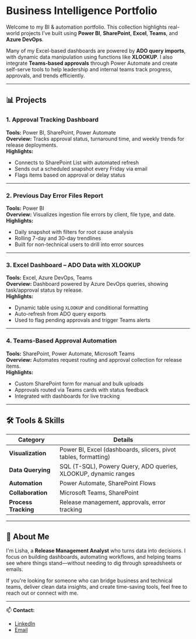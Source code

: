 # Business Intelligence Portfolio

Welcome to my BI & automation portfolio. This collection highlights real-world projects I’ve built using **Power BI**, **SharePoint**, **Excel**, **Teams**, and **Azure DevOps**.

Many of my Excel-based dashboards are powered by **ADO query imports**, with dynamic data manipulation using functions like **XLOOKUP**. I also integrate **Teams-based approvals** through Power Automate and create self-serve tools to help leadership and internal teams track progress, approvals, and trends efficiently.

---

## 📊 Projects

### 1. **Approval Tracking Dashboard**
**Tools:** Power BI, SharePoint, Power Automate  
**Overview:** Tracks approval status, turnaround time, and weekly trends for release deployments.  
**Highlights:**
- Connects to SharePoint List with automated refresh
- Sends out a scheduled snapshot every Friday via email
- Flags items based on approval or delay status

---

### 2. **Previous Day Error Files Report**
**Tools:** Power BI  
**Overview:** Visualizes ingestion file errors by client, file type, and date.  
**Highlights:**
- Daily snapshot with filters for root cause analysis
- Rolling 7-day and 30-day trendlines
- Built for non-technical users to drill into error sources

---

### 3. **Excel Dashboard – ADO Data with XLOOKUP**
**Tools:** Excel, Azure DevOps, Teams  
**Overview:** Dashboard powered by Azure DevOps queries, showing task/approval status by release.  
**Highlights:**
- Dynamic table using `XLOOKUP` and conditional formatting
- Auto-refresh from ADO query exports
- Used to flag pending approvals and trigger Teams alerts

---

### 4. **Teams-Based Approval Automation**
**Tools:** SharePoint, Power Automate, Microsoft Teams  
**Overview:** Automates request routing and approval collection for release items.  
**Highlights:**
- Custom SharePoint form for manual and bulk uploads
- Approvals routed via Teams cards with status feedback
- Integrated with dashboards for live tracking

---

## 🛠️ Tools & Skills

| Category               | Details |
|------------------------|---------|
| **Visualization**      | Power BI, Excel (dashboards, slicers, pivot tables, formatting) |
| **Data Querying**      | SQL (T-SQL), Powery Query, ADO queries, XLOOKUP, dynamic ranges |
| **Automation**         | Power Automate, SharePoint Flows |
| **Collaboration**      | Microsoft Teams, SharePoint |
| **Process Tracking**   | Release management, approvals, error tracking |

---

## 👋 About Me

I'm Lisha, a **Release Management Analyst** who turns data into decisions. I focus on building dashboards, automating workflows, and helping teams see where things stand—without needing to dig through spreadsheets or emails.

If you're looking for someone who can bridge business and technical teams, deliver clean data insights, and create time-saving tools, feel free to reach out or connect with me.

---

📫 **Contact:**  
- [LinkedIn](https://www.linkedin.com/in/lisha-bates/)
- [Email](mailto:Lisha-Bates@Outlook)  

